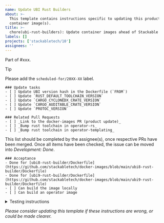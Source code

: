 ```yaml
---
name: Update UBI Rust Builders
about: >-
  This template contains instructions specific to updating this product and/or
  container image(s).
title: >-
  chore(ubi-rust-builders): Update container images ahead of Stackable Release XX.(X)X
labels: []
projects: ['stackabletech/10']
assignees: ''
---
```


<!--
I don't think we should tie rust bumps to releases - they should be done as
developers need newer versions , which could be multiple times in a release.
If there are no bumps in a release, we can still rely on SecObserve and Renovate
to alert us to security vulnerabilities.
-->
Part of #xxx.

> [!TIP]
> Please add the `scheduled-for/20XX-XX` label.

```[tasklist]
### Update tasks
- [ ] Update UBI version hash in the Dockerfile (`FROM`)
- [ ] Update `RUST_DEFAULT_TOOLCHAIN_VERSION`
- [ ] Update `CARGO_CYCLONEDX_CRATE_VERSION`
- [ ] Update `CARGO_AUDITABLE_CRATE_VERSION`
- [ ] Update `PROTOC_VERSION`
```

```[tasklist]
### Related Pull Requests
- [ ] _Link to the docker-images PR (product update)_
- [ ] _Bump rust toolchain in operator-rs_
- [ ] _Bump rust toolchain in operator-templating_
```

This list should be completed by the assignee(s), once respective PRs have been merged. Once all items have been checked, the issue can be moved into _Development: Done_.

```[tasklist]
### Acceptance
- Done for [ubi8-rust-builder/Dockerfile](https://github.com/stackabletech/docker-images/blob/main/ubi8-rust-builder/Dockerfile)
- Done for [ubi9-rust-builder/Dockerfile](https://github.com/stackabletech/docker-images/blob/main/ubi9-rust-builder/Dockerfile)
- [ ] Can build the image locally
- [ ] Can build an operator image
```

<details>
<summary>Testing instructions</summary>

```shell
docker build -t oci.stackable.tech/sdp/ubi9-rust-builder . -f ubi9-rust-builder/Dockerfile

# Change directory into the an operator repository and ensure the image can build
docker build . -f docker/Dockerfile
```

</details>

_Please consider updating this template if these instructions are wrong, or
could be made clearer._
